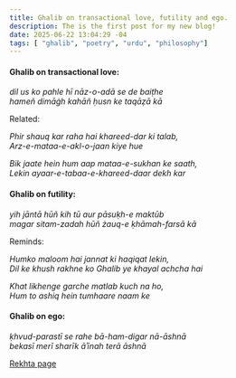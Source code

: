```yaml
---
title: Ghalib on transactional love, futility and ego.
description: The is the first post for my new blog!
date: 2025-06-22 13:04:29 -04
tags: [ "ghalib", "poetry", "urdu", "philosophy"]
---
```

#### Ghalib on transactional love:

<i>
dil us ko pahle hī nāz-o-adā se de baiṭhe <br>
hameñ dimāġh kahāñ ḥusn ke taqāẓā kā
</i>

Related:

<i>
Phir shauq kar raha hai khareed-dar ki talab,<br>
Arz-e-mataa-e-akl-o-jaan kiye hue

Bik jaate hein hum aap mataa-e-sukhan ke saath,<br>
Lekin ayaar-e-tabaa-e-khareed-daar dekh kar
</i>


#### Ghalib on futility:

<i>
yih jāntā hūñ kih tū aur pāsuḳh-e maktūb <br>
magar sitam-zadah hūñ żauq-e ḳhāmah-farsā kā
</i>

Reminds:

<i>
Humko maloom hai jannat ki haqiqat lekin,<br>
Dil ke khush rakhne ko Ghalib ye khayal achcha hai

Khat likhenge garche matlab kuch na ho,<br>
Hum to ashiq hein tumhaare naam ke
</i>

#### Ghalib on ego:

<i>
ḳhvud-parastī se rahe bā-ham-digar nā-āshnā<br>
bekasī merī sharīk āʾīnah terā āshnā
</i>


[Rekhta page](https://www.rekhta.org/ghazals/niyaaz-o-naaz-ke-jhagde-mitaae-jaate-hain-jigar-moradabadi-ghazals)
